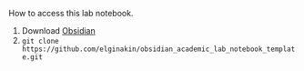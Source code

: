 How to access this lab notebook. 

1. Download [Obsidian](https://obsidian.md/)
2. `git clone https://github.com/elginakin/obsidian_academic_lab_notebook_template.git`
